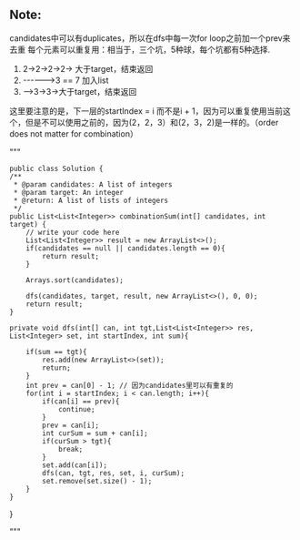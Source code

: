 ## Note:
candidates中可以有duplicates，所以在dfs中每一次for loop之前加一个prev来去重
每个元素可以重复用：相当于，三个坑，5种球，每个坑都有5种选择.
1. 2->2->2->2-> 大于target，结束返回
2. ------>3 == 7 加入list
3. -->3->3->大于target，结束返回

这里要注意的是，下一层的startIndex = i 而不是i + 1，因为可以重复使用当前这个，但是不可以使用之前的，因为(2，2，3）和(2，3，2)是一样的。（order does not matter for combination）

"""


    public class Solution {
    /**
     * @param candidates: A list of integers
     * @param target: An integer
     * @return: A list of lists of integers
     */
    public List<List<Integer>> combinationSum(int[] candidates, int target) {
        // write your code here
        List<List<Integer>> result = new ArrayList<>();
        if(candidates == null || candidates.length == 0){
            return result;
        }
        
        Arrays.sort(candidates);
        
        dfs(candidates, target, result, new ArrayList<>(), 0, 0);
        return result;
    }
    
    private void dfs(int[] can, int tgt,List<List<Integer>> res, List<Integer> set, int startIndex, int sum){
        
        if(sum == tgt){
            res.add(new ArrayList<>(set));
            return;
        }
        int prev = can[0] - 1; // 因为candidates里可以有重复的
        for(int i = startIndex; i < can.length; i++){ 
            if(can[i] == prev){
                continue;
            }
            prev = can[i];
            int curSum = sum + can[i];
            if(curSum > tgt){
                break;
            }
            set.add(can[i]);
            dfs(can, tgt, res, set, i, curSum);
            set.remove(set.size() - 1);
        }
    }
}


"""
